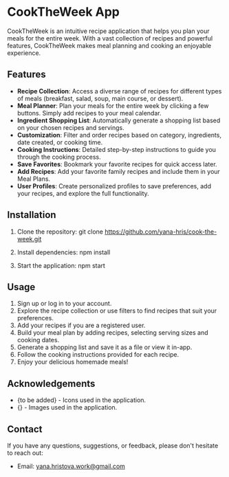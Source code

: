 # CookTheWeek App

CookTheWeek is an intuitive recipe application that helps you plan your meals for the entire week. With a vast collection of recipes and powerful features, CookTheWeek makes meal planning and cooking an enjoyable experience.

## Features

- **Recipe Collection**: Access a diverse range of recipes for different types of meals (breakfast, salad, soup, main course, or dessert).
- **Meal Planner**: Plan your meals for the entire week by clicking a few buttons. Simply add recipes to your meal calendar.
- **Ingredient Shopping List**: Automatically generate a shopping list based on your chosen recipes and servings.
- **Customization**: Filter and order recipes based on category, ingredients, date created, or cooking time.
- **Cooking Instructions**: Detailed step-by-step instructions to guide you through the cooking process.
- **Save Favorites**: Bookmark your favorite recipes for quick access later.
- **Add Recipes**: Add your favorite family recipes and include them in your Meal Plans.
- **User Profiles**: Create personalized profiles to save preferences, add your recipes, and explore the full functionality.

## Installation

1. Clone the repository:
git clone https://github.com/yana-hris/cook-the-week.git


2. Install dependencies:
npm install

3. Start the application:
npm start


## Usage

1. Sign up or log in to your account.
2. Explore the recipe collection or use filters to find recipes that suit your preferences.
3. Add your recipes if you are a registered user.
4. Build your meal plan by adding recipes, selecting serving sizes and cooking dates.
5. Generate a shopping list and save it as a file or view it in-app.
6. Follow the cooking instructions provided for each recipe.
7. Enjoy your delicious homemade meals!
   

## Acknowledgements

- {to be added} - Icons used in the application.
- {} - Images used in the application.

## Contact

If you have any questions, suggestions, or feedback, please don't hesitate to reach out:

- Email: yana.hristova.work@gmail.com


